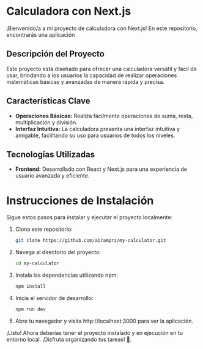 # Calculadora con Next.js

¡Bienvenido/a a mi proyecto de calculadora con Next.js! En este repositorio, encontrarás una aplicación 

## Descripción del Proyecto

Este proyecto está diseñado para ofrecer una calculadora versátil y fácil de usar, brindando a los usuarios la capacidad de realizar operaciones matemáticas básicas y avanzadas de manera rápida y precisa.

## Características Clave

- **Operaciones Básicas:** Realiza fácilmente operaciones de suma, resta, multiplicación y división.
- **Interfaz Intuitiva:** La calculadora presenta una interfaz intuitiva y amigable, facilitando su uso para usuarios de todos los niveles.

## Tecnologías Utilizadas

- **Frontend:** Desarrollado con React y Next.js para una experiencia de usuario avanzada y eficiente.

# Instrucciones de Instalación

Sigue estos pasos para instalar y ejecutar el proyecto localmente:

1. Clona este repositorio:
   ```bash
   git clone https://github.com/airamprz/my-calculator.git

2. Navega al directorio del proyecto:
   ```bash
   cd my-calculator

3. Instala las dependencias utilizando npm:
   ```bash
   npm install

4. Inicia el servidor de desarrollo:
   ```bash
   npm run dev

5. Abre tu navegador y visita http://localhost:3000 para ver la aplicación.

¡Listo! Ahora deberías tener el proyecto instalado y en ejecución en tu entorno local. ¡Disfruta organizando tus tareas! 🚀.
